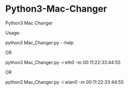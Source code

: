 # Python3-Mac-Changer
Python3 Mac Changer

Usage:

python3 Mac_Changer.py --help

OR

python3 Mac_Changer.py -i eth0 -m 00:11:22:33:44:55

OR

python3 Mac_Changer.py -i wlan0 -m 00:11:22:33:44:55
